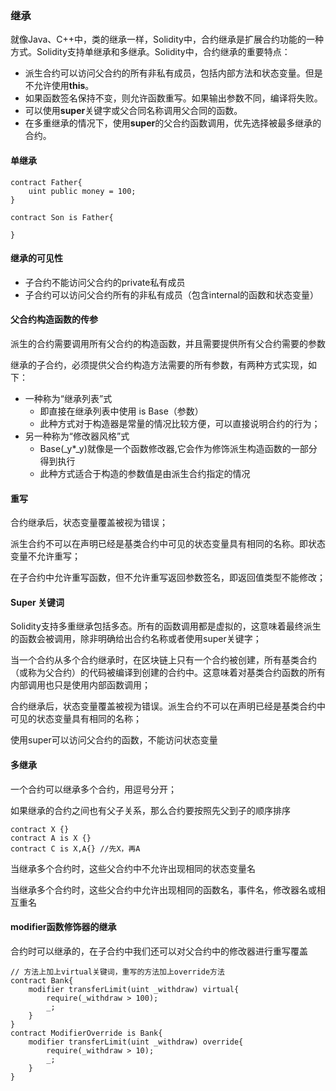 ### 继承

就像Java、C++中，类的继承一样，Solidity中，合约继承是扩展合约功能的一种方式。Solidity支持单继承和多继承。Solidity中，合约继承的重要特点：

- 派生合约可以访问父合约的所有非私有成员，包括内部方法和状态变量。但是不允许使用**this**。
- 如果函数签名保持不变，则允许函数重写。如果输出参数不同，编译将失败。
- 可以使用**super**关键字或父合同名称调用父合同的函数。
- 在多重继承的情况下，使用**super**的父合约函数调用，优先选择被最多继承的合约。

#### 单继承

```
contract Father{
	uint public money = 100;
}

contract Son is Father{

}
```

#### 继承的可见性

* 子合约不能访问父合约的private私有成员
* 子合约可以访问父合约所有的非私有成员（包含internal的函数和状态变量）

#### 父合约构造函数的传参

派生的合约需要调用所有父合约的构造函数，并且需要提供所有父合约需要的参数

继承的子合约，必须提供父合约构造方法需要的所有参数，有两种方式实现，如下：

* 一种称为“继承列表”式
  * 即直接在继承列表中使用 is Base（参数）
  * 此种方式对于构造器是常量的情况比较方便，可以直接说明合约的行为；
* 另一种称为“修改器风格”式
  * Base(_y*_y)就像是一个函数修改器,它会作为修饰派生构造函数的一部分得到执行
  * 此种方式适合于构造的参数值是由派生合约指定的情况

#### 重写

合约继承后，状态变量覆盖被视为错误；

派生合约不可以在声明已经是基类合约中可见的状态变量具有相同的名称。即状态变量不允许重写；

在子合约中允许重写函数，但不允许重写返回参数签名，即返回值类型不能修改；

#### Super 关键词

Solidity支持多重继承包括多态。所有的函数调用都是虚拟的，这意味着最终派生的函数会被调用，除非明确给出合约名称或者使用super关键字；

当一个合约从多个合约继承时，在区块链上只有一个合约被创建，所有基类合约（或称为父合约）的代码被编译到创建的合约中。这意味着对基类合约函数的所有内部调用也只是使用内部函数调用；

合约继承后，状态变量覆盖被视为错误。派生合约不可以在声明已经是基类合约中可见的状态变量具有相同的名称；

使用super可以访问父合约的函数，不能访问状态变量

#### 多继承

一个合约可以继承多个合约，用逗号分开；

如果继承的合约之间也有父子关系，那么合约要按照先父到子的顺序排序

```
contract X {}
contract A is X {}
contract C is X,A{} //先X，再A
```

当继承多个合约时，这些父合约中不允许出现相同的状态变量名

当继承多个合约时，这些父合约中允许出现相同的函数名，事件名，修改器名或相互重名

#### modifier函数修饰器的继承

合约时可以继承的，在子合约中我们还可以对父合约中的修改器进行重写覆盖

```
// 方法上加上virtual关键词，重写的方法加上override方法
contract Bank{
	modifier transferLimit(uint _withdraw) virtual{
		require(_withdraw > 100);
		_;
	}
}
contract ModifierOverride is Bank{
	modifier transferLimit(uint _withdraw) override{
		require(_withdraw > 10);
		_;
	}
}
```

#### 